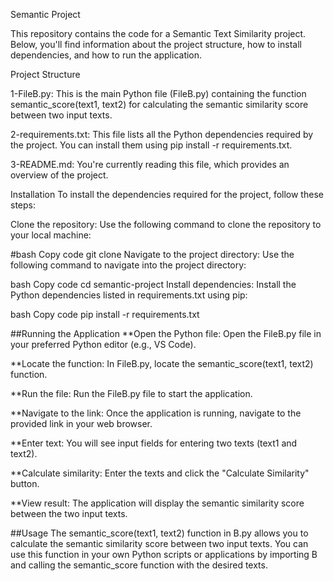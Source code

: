 Semantic Project

This repository contains the code for a Semantic Text Similarity project. Below, you'll find information about the project structure, how to install dependencies, and how to run the application.

Project Structure

1-FileB.py: This is the main Python file (FileB.py) containing the function semantic_score(text1, text2) for calculating the semantic similarity score between two input texts.

2-requirements.txt: This file lists all the Python dependencies required by the project. You can install them using pip install -r requirements.txt.

3-README.md: You're currently reading this file, which provides an overview of the project.

Installation To install the dependencies required for the project, follow these steps:

Clone the repository: Use the following command to clone the repository to your local machine:

#bash Copy code git clone Navigate to the project directory: Use the following command to navigate into the project directory:

bash Copy code cd semantic-project Install dependencies: Install the Python dependencies listed in requirements.txt using pip:

bash Copy code pip install -r requirements.txt

##Running the Application **Open the Python file: Open the FileB.py file in your preferred Python editor (e.g., VS Code).

**Locate the function: In FileB.py, locate the semantic_score(text1, text2) function.

**Run the file: Run the FileB.py file to start the application.

**Navigate to the link: Once the application is running, navigate to the provided link in your web browser.

**Enter text: You will see input fields for entering two texts (text1 and text2).

**Calculate similarity: Enter the texts and click the "Calculate Similarity" button.

**View result: The application will display the semantic similarity score between the two input texts.

##Usage The semantic_score(text1, text2) function in B.py allows you to calculate the semantic similarity score between two input texts. You can use this function in your own Python scripts or applications by importing B and calling the semantic_score function with the desired texts.
